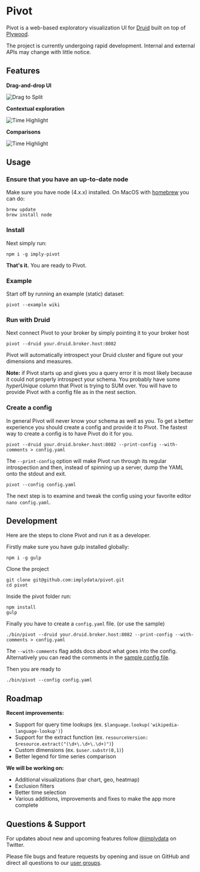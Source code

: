 # Pivot

Pivot is a web-based exploratory visualization UI for [Druid](https://github.com/druid-io/druid) built on top of 
[Plywood](https://github.com/implydata/plywood). 

The project is currently undergoing rapid development.
Internal and external APIs may change with little notice.

## Features

**Drag-and-drop UI**

![Drag to Split](https://github.com/implydata/pivot/raw/master/assets/images/drag-and-drop.gif)

**Contextual exploration**

![Time Highlight](https://github.com/implydata/pivot/raw/master/assets/images/explore.gif)

**Comparisons**

![Time Highlight](https://github.com/implydata/pivot/raw/master/assets/images/compare.gif)

## Usage

### Ensure that you have an up-to-date node

Make sure you have node (4.x.x) installed. On MacOS with [homebrew](http://brew.sh/) you can do:

```
brew update
brew install node
```

### Install

Next simply run:

```
npm i -g imply-pivot
```

**That's it.** You are ready to Pivot.


### Example

Start off by running an example (static) dataset:

```
pivot --example wiki
```

### Run with Druid

Next connect Pivot to your broker by simply pointing it to your broker host

```
pivot --druid your.druid.broker.host:8082
```

Pivot will automatically introspect your Druid cluster and figure out your dimensions and measures.

**Note:** if Pivot starts up and gives you a query error it is most likely because it could not properly introspect your schema.
You probably have some *hyperUnique* column that Pivot is trying to SUM over.
You will have to provide Pivot with a config file as in the nest section.   

### Create a config

In general Pivot will never know your schema as well as you.
To get a better experience you should create a config and provide it to Pivot.
The fastest way to create a config is to have Pivot do it for you.

```
pivot --druid your.druid.broker.host:8082 --print-config --with-comments > config.yaml
```

The `--print-config` option will make Pivot run through its regular introspection and then, instead of spinning up a server, dump the YAML onto the stdout and exit.  

```
pivot --config config.yaml
```

The next step is to examine and tweak the config using your favorite editor `nano config.yaml`.

## Development

Here are the steps to clone Pivot and run it as a developer. 

Firstly make sure you have gulp installed globally:

```
npm i -g gulp
```

Clone the project

```
git clone git@github.com:implydata/pivot.git
cd pivot
```

Inside the pivot folder run:

```
npm install
gulp
```

Finally you have to create a `config.yaml` file. (or use the sample)

```
./bin/pivot --druid your.druid.broker.host:8082 --print-config --with-comments > config.yaml
```

The `--with-comments` flag adds docs about what goes into the config.
Alternatively you can read the comments in the [sample config file](/config.yaml.sample).

Then you are ready to

```
./bin/pivot --config config.yaml
```

## Roadmap

**Recent improvements:**

- Support for query time lookups (ex. `$language.lookup('wikipedia-language-lookup')`)
- Support for the extract function (ex. `resourceVersion: $resource.extract("(\d+\.\d+\.\d+)")`)
- Custom dimensions (ex. `$user.substr(0,1)`)
- Better legend for time series comparison

**We will be working on:**

- Additional visualizations (bar chart, geo, heatmap)
- Exclusion filters
- Better time selection
- Various additions, improvements and fixes to make the app more complete

## Questions & Support

For updates about new and upcoming features follow [@implydata](https://twitter.com/implydata) on Twitter.
                             
Please file bugs and feature requests by opening and issue on GitHub and direct all questions to our [user groups](https://groups.google.com/forum/#!forum/imply-user-group).
